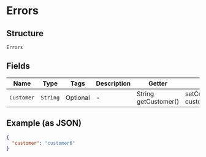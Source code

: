 
# Errors

## Structure

`Errors`

## Fields

| Name | Type | Tags | Description | Getter | Setter |
|  --- | --- | --- | --- | --- | --- |
| `Customer` | `String` | Optional | - | String getCustomer() | setCustomer(String customer) |

## Example (as JSON)

```json
{
  "customer": "customer6"
}
```

